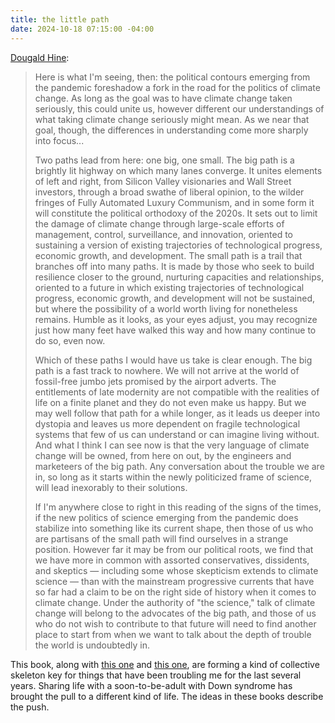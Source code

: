 ```yaml
---
title: the little path
date: 2024-10-18 07:15:00 -04:00
---
```


[Dougald Hine](https://bookshop.org/p/books/at-work-in-the-ruins-finding-our-place-in-the-time-of-science-climate-change-pandemics-and-all-the-other-emergencies-dougald-hine/18834340):

>Here is what I'm seeing, then: the political contours emerging from the pandemic foreshadow a fork in the road for the politics of climate change. As long as the goal was to have climate change taken seriously, this could unite us, however different our understandings of what taking climate change seriously might mean. As we near that goal, though, the differences in understanding come more sharply into focus...
>
>Two paths lead from here: one big, one small. The big path is a brightly lit highway on which many lanes converge. It unites elements of left and right, from Silicon Valley visionaries and Wall Street investors, through a broad swathe of liberal opinion, to the wilder fringes of Fully Automated Luxury Communism, and in some form it will constitute the political orthodoxy of the 2020s. It sets out to limit the damage of climate change through large-scale efforts of management, control, surveillance, and innovation, oriented to sustaining a version of existing trajectories of technological progress, economic growth, and development. The small path is a trail that branches off into many paths. It is made by those who seek to build resilience closer to the ground, nurturing capacities and relationships, oriented to a future in which existing trajectories of technological progress, economic growth, and development will not be sustained, but where the possibility of a world worth living for nonetheless remains. Humble as it looks, as your eyes adjust, you may recognize just how many feet have walked this way and how many continue to do so, even now.
>
>Which of these paths I would have us take is clear enough. The big path is a fast track to nowhere. We will not arrive at the world of fossil-free jumbo jets promised by the airport adverts. The entitlements of late modernity are not compatible with the realities of life on a finite planet and they do not even make us happy. But we may well follow that path for a while longer, as it leads us deeper into dystopia and leaves us more dependent on fragile technological systems that few of us can understand or can imagine living without. And what I think I can see now is that the very language of climate change will be owned, from here on out, by the engineers and marketeers of the big path. Any conversation about the trouble we are in, so long as it starts within the newly politicized frame of science, will lead inexorably to their solutions.
>
>If I'm anywhere close to right in this reading of the signs of the times, if the new politics of science emerging from the pandemic does stabilize into something like its current shape, then those of us who are partisans of the small path will find ourselves in a strange position. However far it may be from our political roots, we find that we have more in common with assorted conservatives, dissidents, and skeptics — including some whose skepticism extends to climate science — than with the mainstream progressive currents that have so far had a claim to be on the right side of history when it comes to climate change. Under the authority of "the science," talk of climate change will belong to the advocates of the big path, and those of us who do not wish to contribute to that future will need to find another place to start from when we want to talk about the depth of trouble the world is undoubtedly in.

This book, along with [this one](https://bookshop.org/p/books/subversive-orthodoxy-outlaws-revolutionaries-and-other-christians-in-disguise-robert-larry-inchausti/6672668?ean=9781468173024) and [this one](https://bookshop.org/p/books/ivan-illich-an-intellectual-journey-david-cayley/15127685?ean=9780271098951), are forming a kind of collective skeleton key for things that have been troubling me for the last several years. Sharing life with a soon-to-be-adult with Down syndrome has brought the pull to a different kind of life. The ideas in these books describe the push. 

